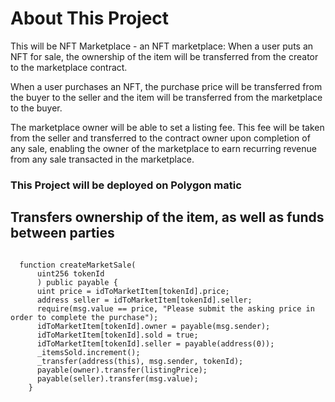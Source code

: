 # About This Project
This will be NFT Marketplace - an NFT marketplace:
When a user puts an NFT for sale, the ownership of the item will be transferred from the creator to the marketplace contract.

When a user purchases an NFT, the purchase price will be transferred from the buyer to the seller and the item will be transferred from the marketplace to the buyer.

The marketplace owner will be able to set a listing fee. This fee will be taken from the seller and transferred to the contract owner upon completion of any sale, enabling the owner of the marketplace to earn recurring revenue from any sale transacted in the marketplace.

### This Project will be deployed on Polygon matic

## Transfers ownership of the item, as well as funds between parties
  
```solidity

  function createMarketSale(
      uint256 tokenId
      ) public payable {
      uint price = idToMarketItem[tokenId].price;
      address seller = idToMarketItem[tokenId].seller;
      require(msg.value == price, "Please submit the asking price in order to complete the purchase");
      idToMarketItem[tokenId].owner = payable(msg.sender);
      idToMarketItem[tokenId].sold = true;
      idToMarketItem[tokenId].seller = payable(address(0));
      _itemsSold.increment();
      _transfer(address(this), msg.sender, tokenId);
      payable(owner).transfer(listingPrice);
      payable(seller).transfer(msg.value);
    }
```
